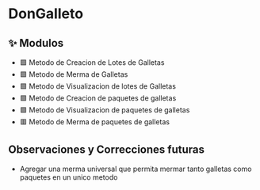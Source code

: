 # DonGalleto

## ✨ Modulos
- 🟩 Metodo de Creacion de Lotes de Galletas
- 🟩 Metodo de Merma de Galletas
- 🟩 Metodo de Visualizacion de lotes de Galletas
- 🟩 Metodo de Creacion de paquetes de galletas
- 🟩 Metodo de Visualizacion de paquetes de galletas
- 🟥 Metodo de Merma de paquetes de galletas

## Observaciones y Correcciones futuras
- Agregar una merma universal que permita mermar tanto galletas como paquetes en un unico metodo
